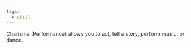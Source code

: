 ```yaml
---
tags:
  - skill
---
```

Charisma (Performance) allows you to act, tell a story, perform music, or dance.